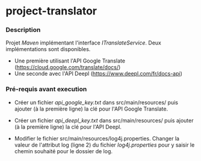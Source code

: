 # project-translator

### Description
Projet _Maven_ implémentant l'interface _ITranslateService_. Deux implémentations sont disponibles.
* Une première utilisant l'API Google Translate (https://cloud.google.com/translate/docs/) 
* Une seconde avec l'API Deepl (https://www.deepl.com/fr/docs-api)

### Pré-requis avant execution

* Créer un fichier _api_google_key.txt_ dans src/main/resources/ puis ajouter (à la première ligne) la clé pour l'API Google Translate.
* Créer un fichier _api_deepl_key.txt_ dans src/main/resources/ puis ajouter (à la première ligne) la clé pour l'API Deepl.

* Modifier le fichier src/main/resources/log4j.properties. Changer la valeur de l'attribut log (ligne 2) du fichier _log4j.properties_ pour y saisir le chemin souhaité pour le dossier de log.
